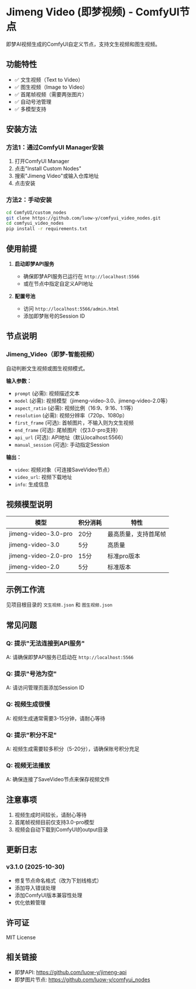 # Jimeng Video (即梦视频) - ComfyUI节点

即梦AI视频生成的ComfyUI自定义节点，支持文生视频和图生视频。

## 功能特性

- ✅ 文生视频（Text to Video）
- ✅ 图生视频（Image to Video）
- ✅ 首尾帧视频（需要两张图片）
- ✅ 自动号池管理
- ✅ 多模型支持

## 安装方法

### 方法1：通过ComfyUI Manager安装

1. 打开ComfyUI Manager
2. 点击"Install Custom Nodes"
3. 搜索"Jimeng Video"或输入仓库地址
4. 点击安装

### 方法2：手动安装

```bash
cd ComfyUI/custom_nodes
git clone https://github.com/luow-y/comfyui_video_nodes.git
cd comfyui_video_nodes
pip install -r requirements.txt
```

## 使用前提

1. **启动即梦API服务**
   - 确保即梦API服务已运行在 `http://localhost:5566`
   - 或在节点中指定自定义API地址

2. **配置号池**
   - 访问 `http://localhost:5566/admin.html`
   - 添加即梦账号的Session ID

## 节点说明

### Jimeng_Video（即梦-智能视频）

自动判断文生视频或图生视频模式。

**输入参数：**
- `prompt` (必需): 视频描述文本
- `model` (必需): 视频模型（jimeng-video-3.0、jimeng-video-2.0等）
- `aspect_ratio` (必需): 视频比例（16:9、9:16、1:1等）
- `resolution` (必需): 视频分辨率（720p、1080p）
- `first_frame` (可选): 首帧图片，不输入则为文生视频
- `end_frame` (可选): 尾帧图片（仅3.0-pro支持）
- `api_url` (可选): API地址（默认localhost:5566）
- `manual_session` (可选): 手动指定Session

**输出：**
- `video`: 视频对象（可连接SaveVideo节点）
- `video_url`: 视频下载地址
- `info`: 生成信息

## 视频模型说明

| 模型 | 积分消耗 | 特性 |
|------|----------|------|
| jimeng-video-3.0-pro | 20分 | 最高质量，支持首尾帧 |
| jimeng-video-3.0 | 5分 | 高质量 |
| jimeng-video-2.0-pro | 15分 | 标准pro版本 |
| jimeng-video-2.0 | 5分 | 标准版本 |

## 示例工作流

见项目根目录的 `文生视频.json` 和 `图生视频.json`

## 常见问题

### Q: 提示"无法连接到API服务"
A: 请确保即梦API服务已启动在 `http://localhost:5566`

### Q: 提示"号池为空"
A: 请访问管理页面添加Session ID

### Q: 视频生成很慢
A: 视频生成通常需要3-15分钟，请耐心等待

### Q: 提示"积分不足"
A: 视频生成需要较多积分（5-20分），请确保账号积分充足

### Q: 视频无法播放
A: 确保连接了SaveVideo节点来保存视频文件

## 注意事项

1. 视频生成时间较长，请耐心等待
2. 首尾帧视频目前仅支持3.0-pro模型
3. 视频会自动下载到ComfyUI的output目录

## 更新日志

### v3.1.0 (2025-10-30)
- 修复节点命名格式（改为下划线格式）
- 添加导入错误处理
- 添加ComfyUI版本兼容性处理
- 优化依赖管理

## 许可证

MIT License

## 相关链接

- 即梦API: https://github.com/luow-y/jimeng-api
- 即梦图片节点: https://github.com/luow-y/comfyui_nodes

